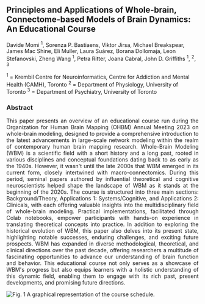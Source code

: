## Principles and Applications of Whole-brain, Connectome-based Models of Brain Dynamics: An Educational Course

Davide Momi <sup>1</sup>, Sorenza P. Bastiaens, Viktor Jirsa, Michael Breakspear, James Mac Shine, Eli Muller, Laura Suárez, Borana Dollomaja, Leon Stefanovski, Zheng Wang <sup>1</sup>, Petra Ritter, Joana Cabral, John D. Griffiths <sup>1</sup>, <sup>2</sup>, <sup>3</sup>


<sup>1</sup> = Krembil Centre for Neuroinformatics, Centre for Addiction and Mental Health (CAMH),
Toronto
<sup>2</sup> = Department of Physiology, University of Toronto
<sup>3</sup> = Department of Psychiatry, University of Toronto


### Abstract
<p style="text-align: justify;">
This paper presents an overview of an educational course run during the Organization for Human Brain Mapping (OHBM) Annual Meeting 2023 on whole-brain modeling, designed to provide a comprehensive introduction to the latest advancements in large-scale network modeling within the realm of contemporary human brain mapping research. Whole-Brain Modeling (WBM) is a scientific field with a short history and a long past, rooted in various disciplines and conceptual foundations dating back to as early as the 1940s. However, it wasn't until the late 2000s that WBM emerged in its current form, closely intertwined with macro-connectomics. During this period, seminal papers authored by influential theoretical and cognitive neuroscientists helped shape the landscape of WBM as it stands at the beginning of the 2020s. The course is structured into three main sections: Background/Theory, Applications 1: Systems/Cognitive, and Applications 2: Clinicals, with each offering valuable insights into the multidisciplinary field of whole-brain modeling. Practical implementations, facilitated through Colab notebooks, empower participants with hands-on experience in translating theoretical concepts into practice.
In addition to exploring the historical evolution of WBM, this paper also delves into its present state, highlighting notable successes, enduring challenges, and exciting future prospects. WBM has expanded in diverse methodological, theoretical, and clinical directions over the past decade, offering researchers a multitude of fascinating opportunities to advance our understanding of brain function and behavior.
This educational course not only serves as a showcase of WBM's progress but also equips learners with a holistic understanding of this dynamic field, enabling them to engage with its rich past, present developments, and promising future directions.
</p>

![Fig. 1 A graphical representation of the course schedule.](./graphical_abstract.png)


```{tableofcontents}
```

